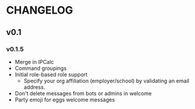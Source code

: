 # CHANGELOG

## v0.1

### v0.1.5
* Merge in IPCalc
* Command groupings
* Initial role-based role support
  * Specify your org affiliation (employer/school)
    by validating an email address.
* Don't delete messages from bots or admins in welcome
* Party emoji for eggs welcome messages